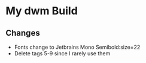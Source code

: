 # My dwm Build

## Changes
- Fonts change to Jetbrains Mono Semibold:size=22
- Delete tags 5-9 since I rarely use them
